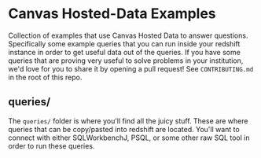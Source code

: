 # Canvas Hosted-Data Examples #

Collection of examples that use Canvas Hosted Data to answer questions. Specifically some example
queries that you can run inside your redshift instance in order to get useful data out of the queries.
If you have some queries that are proving very useful to solve problems in your institution, we'd love
for you to share it by opening a pull request! See `CONTRIBUTING.md` in the root of this repo.

## queries/ ##

The `queries/` folder is where you'll find all the juicy stuff. These are where queries that can be
copy/pasted into redshift are located. You'll want to connect with either SQLWorkbenchJ, PSQL, or some
other raw SQL tool in order to run these queries.
